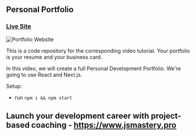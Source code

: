 ## Personal Portfolio

### [Live Site](https://jsmasterypro.com)

![Portfolio Website](https://i.ibb.co/WgPMpts/image.png)



This is a code repository for the corresponding video tutorial. Your portfolio is your resume and your business card.

In this video, we will create a full Personal Development Portfolio. We're going to use React and Next.js.

Setup:
- run ```npm i && npm start```

## Launch your development career with project-based coaching - https://www.jsmastery.pro
